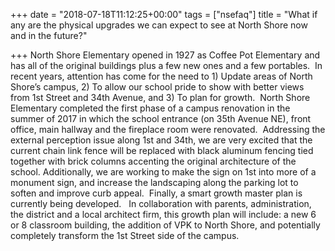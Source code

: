 +++
date = "2018-07-18T11:12:25+00:00"
tags = ["nsefaq"]
title = "What if any are the physical upgrades we can expect to see at North Shore now and in the future?"

+++
North Shore Elementary opened in 1927 as Coffee Pot Elementary and has all of the original buildings plus a few new ones and a few portables.  In recent years, attention has come for the need to 1) Update areas of North Shore’s campus, 2) To allow our school pride to show with better views from 1st Street and 34th Avenue, and 3) To plan for growth.  North Shore Elementary completed the first phase of a campus renovation in the summer of 2017 in which the school entrance (on 35th Avenue NE), front office, main hallway and the fireplace room were renovated.  Addressing the external perception issue along 1st and 34th, we are very excited that the current chain link fence will be replaced with black aluminum fencing tied together with brick columns accenting the original architecture of the school. Additionally, we are working to make the sign on 1st into more of a monument sign, and increase the landscaping along the parking lot to soften and improve curb appeal.  Finally, a smart growth master plan is currently being developed.   In collaboration with parents, administration, the district and a local architect firm, this growth plan will include: a new 6 or 8 classroom building, the addition of VPK to North Shore, and potentially completely transform the 1st Street side of the campus. 